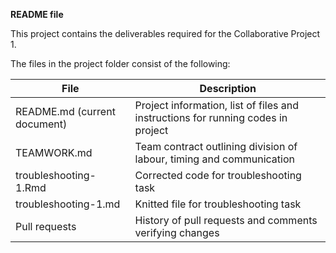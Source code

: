 **README file**

This project contains the deliverables required for the Collaborative Project 1.

The files in the project folder consist of the following:

| File | Description |
|---|-----|
| README.md (current document) | Project information, list of files and instructions for running codes in project |
| TEAMWORK.md | Team contract outlining division of labour, timing and communication |
| troubleshooting-1.Rmd | Corrected code for troubleshooting task |
| troubleshooting-1.md | Knitted file for troubleshooting task |
| Pull requests | History of pull requests and comments verifying changes |